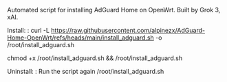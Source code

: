 Automated script for installing AdGuard Home on OpenWrt. Built by Grok 3, xAI.

Install:
:
curl -L https://raw.githubusercontent.com/alpinezx/AdGuard-Home-OpenWrt/refs/heads/main/install_adguard.sh -o /root/install_adguard.sh

chmod +x /root/install_adguard.sh && /root/install_adguard.sh

Uninstall:
:
Run the script again /root/install_adguard.sh
